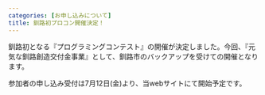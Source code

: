 ```yaml
---
categories: [お申し込みについて]
title: 釧路初プロコン開催決定！
---
```

釧路初となる『プログラミングコンテスト』の開催が決定しました。今回、『元気な釧路創造交付金事業』として、釧路市のバックアップを受けての開催となります。

参加者の申し込み受付は7月12日(金)より、当webサイトにて開始予定です。
